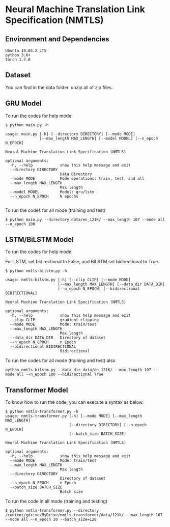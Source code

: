 # Neural Machine Translation Link Specification (NMTLS)

## Environment and Dependencies

```
Ubuntu 10.04.2 LTS
python 3.6+
torch 1.7.0
```
## Dataset
You can find in the data folder. unzip all of zip files.


## GRU Model

To run the codes for help mode

```
$ python main.py -h

usage: main.py [-h] [--directory DIRECTORY] [--mode MODE]
               [--max_length MAX_LENGTH] [--model MODEL] [--n_epoch N_EPOCH]

Neural Machine Translation Link Specification (NMTLS)

optional arguments:
  -h, --help            show this help message and exit
  --directory DIRECTORY
                        Data Directory
  --mode MODE           Mode operations: train, test, and all
  --max_length MAX_LENGTH
                        Msx length
  --model MODEL         Model: gru/lstm
  --n_epoch N_EPOCH     N epochs


```

To run the codes for all mode (training and test)

```
$ python main.py --directory data/en_121K/ --max_length 107 --mode all --n_epoch 100

```
## LSTM/BiLSTM Model

To run the codes for help mode

For LSTM, set bidirectional to False, and BiLSTM set bidirectional to True.

```
$ python nmtls-bilstm.py -h

usage: nmtls-bilstm.py [-h] [--clip CLIP] [--mode MODE]
                       [--max_length MAX_LENGTH] [--data_dir DATA_DIR]
                       [--n_epoch N_EPOCH] [--bidirectional BIDIRECTIONAL]

Neural Machine Translation Link Specification (NMTLS)

optional arguments:
  -h, --help            show this help message and exit
  --clip CLIP           gradient clipping
  --mode MODE           Mode: train/test
  --max_length MAX_LENGTH
                        Max length
  --data_dir DATA_DIR   Directory of dataset
  --n_epoch N_EPOCH     n Epoch
  --bidirectional BIDIRECTIONAL
                        Bidirectional

```
To run the codes for all mode (training and test) also
```
python nmtls-bilstm.py --data_dir data/en_121K/ --max_length 107 --mode all --n_epoch 100 --bidirectional True
```

## Transformer Model

To know how to run the code, you can execute a syntax as below:
```
$ python nmtls-transformer.py -h
usage: nmtls-transformer.py [-h] [--mode MODE] [--max_length MAX_LENGTH]
                            [--directory DIRECTORY] [--n_epoch N_EPOCH]
                            [--batch_size BATCH_SIZE]

Neural Machine Translation Link Specification (NMTLS)

optional arguments:
  -h, --help            show this help message and exit
  --mode MODE           Mode: train/test
  --max_length MAX_LENGTH
                        Max length
  --directory DIRECTORY
                        Directory of dataset
  --n_epoch N_EPOCH     n Epoch
  --batch_size BATCH_SIZE
                        Batch size

```
To run the code in all mode (training and testing)
```
$ python nmtls-transformer.py --directory /content/gdrive/MyDrive/nmtls-transformer/data/121k/ --max_length 107 --mode all --n_epoch 30 --batch_size=128
```
